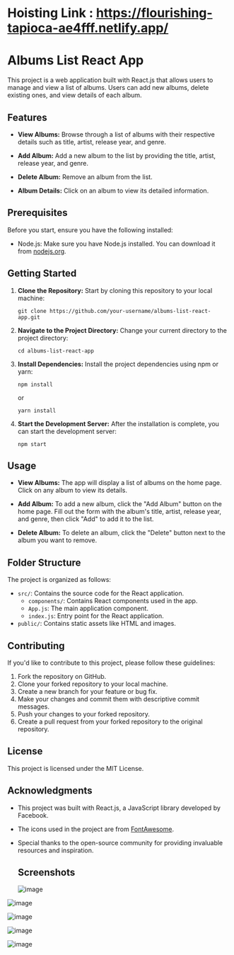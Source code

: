 # Hoisting Link : https://flourishing-tapioca-ae4fff.netlify.app/

# Albums List React App

This project is a web application built with React.js that allows users to manage and view a list of albums. Users can add new albums, delete existing ones, and view details of each album.

## Features

- **View Albums:** Browse through a list of albums with their respective details such as title, artist, release year, and genre.

- **Add Album:** Add a new album to the list by providing the title, artist, release year, and genre.

- **Delete Album:** Remove an album from the list.

- **Album Details:** Click on an album to view its detailed information.

## Prerequisites

Before you start, ensure you have the following installed:

- Node.js: Make sure you have Node.js installed. You can download it from [nodejs.org](https://nodejs.org/).

## Getting Started

1. **Clone the Repository:** Start by cloning this repository to your local machine:

   ```shell
   git clone https://github.com/your-username/albums-list-react-app.git
   ```

2. **Navigate to the Project Directory:** Change your current directory to the project directory:

   ```shell
   cd albums-list-react-app
   ```

3. **Install Dependencies:** Install the project dependencies using npm or yarn:

   ```shell
   npm install
   ```

   or

   ```shell
   yarn install
   ```

4. **Start the Development Server:** After the installation is complete, you can start the development server:

   ```shell
   npm start
   ```


## Usage

- **View Albums:** The app will display a list of albums on the home page. Click on any album to view its details.

- **Add Album:** To add a new album, click the "Add Album" button on the home page. Fill out the form with the album's title, artist, release year, and genre, then click "Add" to add it to the list.

- **Delete Album:** To delete an album, click the "Delete" button next to the album you want to remove.

## Folder Structure

The project is organized as follows:

- `src/`: Contains the source code for the React application.
  - `components/`: Contains React components used in the app.
  - `App.js`: The main application component.
  - `index.js`: Entry point for the React application.
- `public/`: Contains static assets like HTML and images.

## Contributing

If you'd like to contribute to this project, please follow these guidelines:

1. Fork the repository on GitHub.
2. Clone your forked repository to your local machine.
3. Create a new branch for your feature or bug fix.
4. Make your changes and commit them with descriptive commit messages.
5. Push your changes to your forked repository.
6. Create a pull request from your forked repository to the original repository.

## License

This project is licensed under the MIT License.
## Acknowledgments

- This project was built with React.js, a JavaScript library developed by Facebook.
- The icons used in the project are from [FontAwesome](https://fontawesome.com/).
- Special thanks to the open-source community for providing invaluable resources and inspiration.

  ## Screenshots

  ![image](https://github.com/AbhijeetKrMishra2/Album-Collection-Coding-Ninjas/assets/139151966/2d6cafbc-6bbf-43a0-bb73-bb0e9b9a04b2)

![image](https://github.com/AbhijeetKrMishra2/Album-Collection-Coding-Ninjas/assets/139151966/befb9e9f-e067-49f8-a642-d89e900a7e6e)

![image](https://github.com/AbhijeetKrMishra2/Album-Collection-Coding-Ninjas/assets/139151966/9def92fd-3f02-432c-a463-064a20866d2a)

![image](https://github.com/AbhijeetKrMishra2/Album-Collection-Coding-Ninjas/assets/139151966/cba82292-c9ca-4205-8991-c1a953e7dccb)

![image](https://github.com/AbhijeetKrMishra2/Album-Collection-Coding-Ninjas/assets/139151966/fa3d8f2b-60be-4c4d-a147-5fa63491761f)
